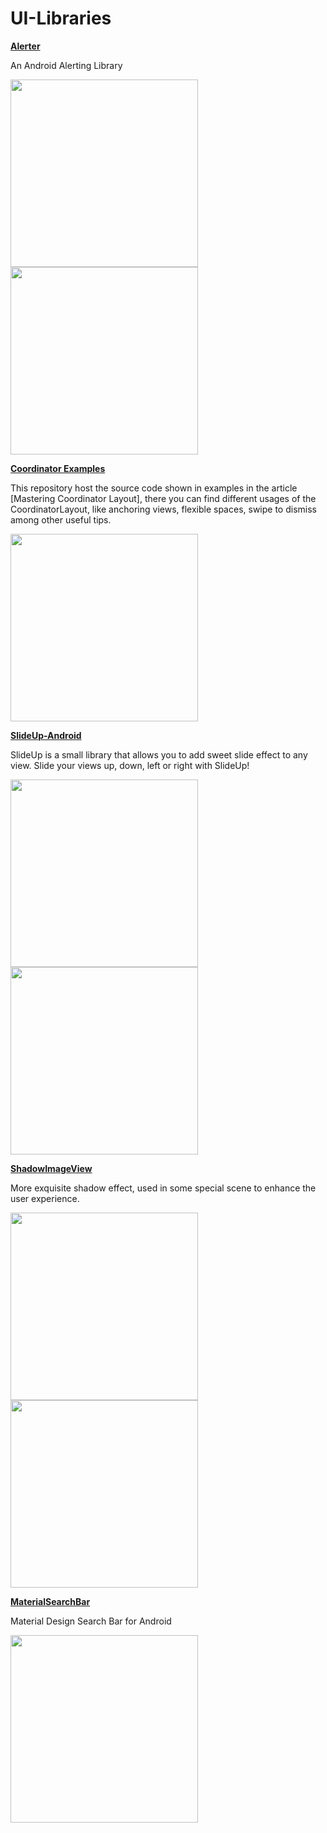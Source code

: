 # UI-Libraries

**[Alerter](https://github.com/Tapadoo/Alerter "Alerter")**

An Android Alerting Library

<img src=https://github.com/Tapadoo/Alerter/blob/master/documentation/alert_default.gif width="300">

<img src=https://github.com/Tapadoo/Alerter/blob/master/documentation/alert_verbose.gif width="300">

**[Coordinator Examples](https://github.com/saulmm/CoordinatorExamples)**

This repository host the source code shown in examples in the article [Mastering Coordinator Layout], there you can find different usages of the CoordinatorLayout, like anchoring views, flexible spaces, swipe to dismiss among other useful tips.

<img src=https://github.com/saulmm/CoordinatorExamples/blob/master/art/example.gif width="300">

**[SlideUp-Android](https://github.com/mancj/SlideUp-Android)**

SlideUp is a small library that allows you to add sweet slide effect to any view. Slide your views up, down, left or right with SlideUp!

<img src=https://github.com/mancj/mancj.github.io/blob/master/other/slideup-art/art1.gif width="300"> <img src=https://github.com/mancj/mancj.github.io/blob/master/other/slideup-art/art2.gif width="300">


**[ShadowImageView](https://github.com/yingLanNull/ShadowImageView)**

More exquisite shadow effect, used in some special scene to enhance the user experience.

<img src=https://github.com/yingLanNull/ShadowImageView/raw/master/show/shadow.gif width="300"> <img src=https://github.com/yingLanNull/ShadowImageView/raw/master/show/shadow1.png width="300">

**[MaterialSearchBar](https://github.com/mancj/MaterialSearchBar)**

Material Design Search Bar for Android

<img src=https://github.com/mancj/MaterialSearchBar/raw/master/art/preview.gif width="300">

